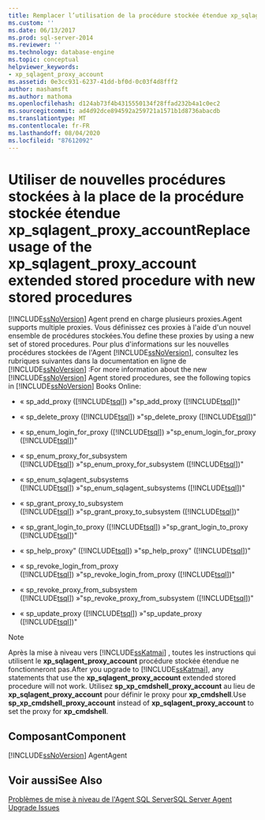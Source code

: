 ```yaml
---
title: Remplacer l’utilisation de la procédure stockée étendue xp_sqlagent_proxy_account par de nouvelles procédures stockées | Microsoft Docs
ms.custom: ''
ms.date: 06/13/2017
ms.prod: sql-server-2014
ms.reviewer: ''
ms.technology: database-engine
ms.topic: conceptual
helpviewer_keywords:
- xp_sqlagent_proxy_account
ms.assetid: 0e3cc931-6237-41dd-bf0d-0c03f4d8fff2
author: mashamsft
ms.author: mathoma
ms.openlocfilehash: d124ab73f4b4315550134f28ffad232b4a1c0ec2
ms.sourcegitcommit: ad4d92dce894592a259721a1571b1d8736abacdb
ms.translationtype: MT
ms.contentlocale: fr-FR
ms.lasthandoff: 08/04/2020
ms.locfileid: "87612092"
---
```

# <a name="replace-usage-of-the-xp_sqlagent_proxy_account-extended-stored-procedure-with-new-stored-procedures"></a><span data-ttu-id="5a831-102">Utiliser de nouvelles procédures stockées à la place de la procédure stockée étendue xp_sqlagent_proxy_account</span><span class="sxs-lookup"><span data-stu-id="5a831-102">Replace usage of the xp_sqlagent_proxy_account extended stored procedure with new stored procedures</span></span>
  [!INCLUDE[ssNoVersion](../../includes/ssnoversion-md.md)] <span data-ttu-id="5a831-103">Agent prend en charge plusieurs proxies.</span><span class="sxs-lookup"><span data-stu-id="5a831-103">Agent supports multiple proxies.</span></span> <span data-ttu-id="5a831-104">Vous définissez ces proxies à l'aide d'un nouvel ensemble de procédures stockées.</span><span class="sxs-lookup"><span data-stu-id="5a831-104">You define these proxies by using a new set of stored procedures.</span></span> <span data-ttu-id="5a831-105">Pour plus d'informations sur les nouvelles procédures stockées de l'Agent [!INCLUDE[ssNoVersion](../../includes/ssnoversion-md.md)], consultez les rubriques suivantes dans la documentation en ligne de [!INCLUDE[ssNoVersion](../../includes/ssnoversion-md.md)] :</span><span class="sxs-lookup"><span data-stu-id="5a831-105">For more information about the new [!INCLUDE[ssNoVersion](../../includes/ssnoversion-md.md)] Agent stored procedures, see the following topics in [!INCLUDE[ssNoVersion](../../includes/ssnoversion-md.md)] Books Online:</span></span>  
  
-   <span data-ttu-id="5a831-106">« sp_add_proxy ([!INCLUDE[tsql](../../includes/tsql-md.md)]) »</span><span class="sxs-lookup"><span data-stu-id="5a831-106">"sp_add_proxy ([!INCLUDE[tsql](../../includes/tsql-md.md)])"</span></span>  
  
-   <span data-ttu-id="5a831-107">« sp_delete_proxy ([!INCLUDE[tsql](../../includes/tsql-md.md)]) »</span><span class="sxs-lookup"><span data-stu-id="5a831-107">"sp_delete_proxy ([!INCLUDE[tsql](../../includes/tsql-md.md)])"</span></span>  
  
-   <span data-ttu-id="5a831-108">« sp_enum_login_for_proxy ([!INCLUDE[tsql](../../includes/tsql-md.md)]) »</span><span class="sxs-lookup"><span data-stu-id="5a831-108">"sp_enum_login_for_proxy ([!INCLUDE[tsql](../../includes/tsql-md.md)])"</span></span>  
  
-   <span data-ttu-id="5a831-109">« sp_enum_proxy_for_subsystem ([!INCLUDE[tsql](../../includes/tsql-md.md)]) »</span><span class="sxs-lookup"><span data-stu-id="5a831-109">"sp_enum_proxy_for_subsystem ([!INCLUDE[tsql](../../includes/tsql-md.md)])"</span></span>  
  
-   <span data-ttu-id="5a831-110">« sp_enum_sqlagent_subsystems ([!INCLUDE[tsql](../../includes/tsql-md.md)]) »</span><span class="sxs-lookup"><span data-stu-id="5a831-110">"sp_enum_sqlagent_subsystems ([!INCLUDE[tsql](../../includes/tsql-md.md)])"</span></span>  
  
-   <span data-ttu-id="5a831-111">« sp_grant_proxy_to_subsystem ([!INCLUDE[tsql](../../includes/tsql-md.md)]) »</span><span class="sxs-lookup"><span data-stu-id="5a831-111">"sp_grant_proxy_to_subsystem ([!INCLUDE[tsql](../../includes/tsql-md.md)])"</span></span>  
  
-   <span data-ttu-id="5a831-112">« sp_grant_login_to_proxy ([!INCLUDE[tsql](../../includes/tsql-md.md)]) »</span><span class="sxs-lookup"><span data-stu-id="5a831-112">"sp_grant_login_to_proxy ([!INCLUDE[tsql](../../includes/tsql-md.md)])"</span></span>  
  
-   <span data-ttu-id="5a831-113">« sp_help_proxy" ([!INCLUDE[tsql](../../includes/tsql-md.md)]) »</span><span class="sxs-lookup"><span data-stu-id="5a831-113">"sp_help_proxy" ([!INCLUDE[tsql](../../includes/tsql-md.md)])"</span></span>  
  
-   <span data-ttu-id="5a831-114">« sp_revoke_login_from_proxy ([!INCLUDE[tsql](../../includes/tsql-md.md)]) »</span><span class="sxs-lookup"><span data-stu-id="5a831-114">"sp_revoke_login_from_proxy ([!INCLUDE[tsql](../../includes/tsql-md.md)])"</span></span>  
  
-   <span data-ttu-id="5a831-115">« sp_revoke_proxy_from_subsystem ([!INCLUDE[tsql](../../includes/tsql-md.md)]) »</span><span class="sxs-lookup"><span data-stu-id="5a831-115">"sp_revoke_proxy_from_subsystem ([!INCLUDE[tsql](../../includes/tsql-md.md)])"</span></span>  
  
-   <span data-ttu-id="5a831-116">« sp_update_proxy ([!INCLUDE[tsql](../../includes/tsql-md.md)]) »</span><span class="sxs-lookup"><span data-stu-id="5a831-116">"sp_update_proxy ([!INCLUDE[tsql](../../includes/tsql-md.md)])"</span></span>  
  
> [!NOTE]  
>  <span data-ttu-id="5a831-117">Après la mise à niveau vers [!INCLUDE[ssKatmai](../../includes/sskatmai-md.md)] , toutes les instructions qui utilisent le **xp_sqlagent_proxy_account** procédure stockée étendue ne fonctionneront pas.</span><span class="sxs-lookup"><span data-stu-id="5a831-117">After you upgrade to [!INCLUDE[ssKatmai](../../includes/sskatmai-md.md)], any statements that use the **xp_sqlagent_proxy_account** extended stored procedure will not work.</span></span> <span data-ttu-id="5a831-118">Utilisez **sp_xp_cmdshell_proxy_account** au lieu de **xp_sqlagent_proxy_account** pour définir le proxy pour **xp_cmdshell**.</span><span class="sxs-lookup"><span data-stu-id="5a831-118">Use **sp_xp_cmdshell_proxy_account** instead of **xp_sqlagent_proxy_account** to set the proxy for **xp_cmdshell**.</span></span>  
  
## <a name="component"></a><span data-ttu-id="5a831-119">Composant</span><span class="sxs-lookup"><span data-stu-id="5a831-119">Component</span></span>  
 [!INCLUDE[ssNoVersion](../../includes/ssnoversion-md.md)] <span data-ttu-id="5a831-120">Agent</span><span class="sxs-lookup"><span data-stu-id="5a831-120">Agent</span></span>  
  
## <a name="see-also"></a><span data-ttu-id="5a831-121">Voir aussi</span><span class="sxs-lookup"><span data-stu-id="5a831-121">See Also</span></span>  
 [<span data-ttu-id="5a831-122">Problèmes de mise à niveau de l'Agent SQL Server</span><span class="sxs-lookup"><span data-stu-id="5a831-122">SQL Server Agent Upgrade Issues</span></span>](../../../2014/sql-server/install/sql-server-agent-upgrade-issues.md)  
  
  
